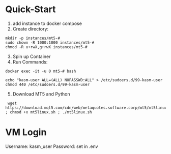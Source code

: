 # Quick-Start

1. add instance to docker compose
2. Create directory:

```
mkdir -p instances/mt5-#
sudo chown -R 1000:1000 instances/mt5-#
chmod -R u+rwX,g+rwX instances/mt5-#
```

3. Spin up Container
4. Run Commands:

```
docker exec -it -u 0 mt5-# bash
```

```
echo "kasm-user ALL=(ALL) NOPASSWD:ALL" > /etc/sudoers.d/99-kasm-user
chmod 440 /etc/sudoers.d/99-kasm-user
```

5. Download MT5 and Python
```
 wget https://download.mql5.com/cdn/web/metaquotes.software.corp/mt5/mt5linux.sh ; chmod +x mt5linux.sh ; ./mt5linux.sh 

```

# VM Login

Username: kasm_user
Password: set in .env
